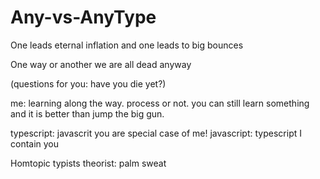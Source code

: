 # Any-vs-AnyType

One leads eternal inflation and one leads to big bounces

One way or another we are all dead anyway

(questions for you: have you die yet?)

me: learning along the way. process or not. you can still learn something and it is better than jump the big gun.


typescript: javascrit you are special case of me!
javascript: typescript I contain you

Homtopic typists theorist: palm sweat
